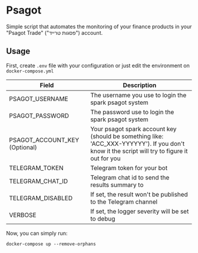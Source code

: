 # Psagot
Simple script that automates the monitoring of your finance products in your "Psagot Trade" ("פסגות טרייד") account.
  

  
## Usage
First, create `.env` file with your configuration or just edit the environment on `docker-compose.yml`

| Field      | Description |
| ----------- | ----------- |
| PSAGOT_USERNAME      | The username you use to login the spark psagot system|
| PSAGOT_PASSWORD   | The password use to login the spark psagot system|
| PSAGOT_ACCOUNT_KEY (Optional)   | Your psagot spark account key (should be something like: 'ACC_XXX-YYYYYY'). If you don't know it the script will try to figure it out for you |
| TELEGRAM_TOKEN   | Telegram token for your bot|
| TELEGRAM_CHAT_ID   | Telegram chat id to send the results summary to|
| TELEGRAM_DISABLED   | If set, the result won't be published to the Telegram channel|
| VERBOSE   | If set, the logger severity will be set to debug|

  

Now, you can simply run:
```
docker-compose up --remove-orphans
```